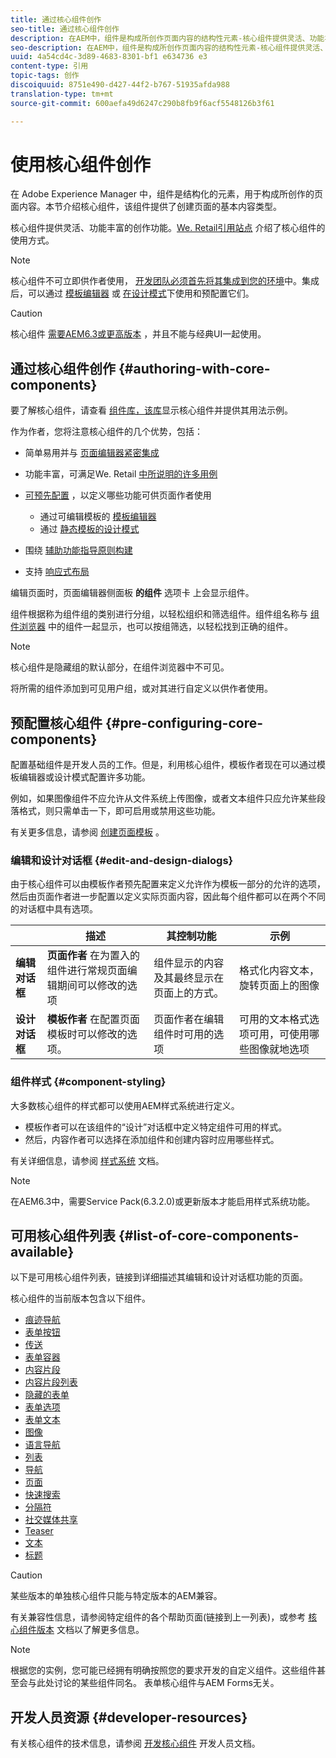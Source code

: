 ```yaml
---
title: 通过核心组件创作
seo-title: 通过核心组件创作
description: 在AEM中，组件是构成所创作页面内容的结构性元素-核心组件提供灵活、功能丰富的创作功能。
seo-description: 在AEM中，组件是构成所创作页面内容的结构性元素-核心组件提供灵活、功能丰富的创作功能。
uuid: 4a54cd4c-3d89-4683-8301-bf1 e634736 e3
content-type: 引用
topic-tags: 创作
discoiquuid: 8751e490-d427-44f2-b767-51935afda988
translation-type: tm+mt
source-git-commit: 600aefa49d6247c290b8fb9f6acf5548126b3f61

---
```



# 使用核心组件创作

在 Adobe Experience Manager 中，组件是结构化的元素，用于构成所创作的页面内容。本节介绍核心组件，该组件提供了创建页面的基本内容类型。

核心组件提供灵活、功能丰富的创作功能。[We. Retail引用站点](https://helpx.adobe.com/experience-manager/6-5/sites/developing/using/we-retail.html) 介绍了核心组件的使用方式。

>[!NOTE]
>
>核心组件不可立即供作者使用， [开发团队必须首先将其集成到您的环境](using.md)中。集成后，可以通过 [模板编辑器](https://helpx.adobe.com/experience-manager/6-5/sites/authoring/using/templates.html) 或 [在设计模式](https://helpx.adobe.com/experience-manager/6-5/sites/authoring/using/default-components-designmode.html)下使用和预配置它们。

>[!CAUTION]
>
>核心组件 [需要AEM6.3或更高版本](versions.md) ，并且不能与经典UI一起使用。

## 通过核心组件创作 {#authoring-with-core-components}

要了解核心组件，请查看 [组件库，该库](http://opensource.adobe.com/aem-core-wcm-components/library.html)显示核心组件并提供其用法示例。

作为作者，您将注意核心组件的几个优势，包括：

* 简单易用并与 [页面编辑器紧密集成](https://helpx.adobe.com/experience-manager/6-5/sites/authoring/using/editing-content.html)
* 功能丰富，可满足We. Retail [中所说明的许多用例](https://helpx.adobe.com/experience-manager/6-5/sites/developing/using/we-retail.html)
* [可预先配置](#pre-configuring-core-components) ，以定义哪些功能可供页面作者使用
   * 通过可编辑模板的 [](https://helpx.adobe.com/experience-manager/6-5/sites/authoring/using/templates.html)[模板编辑器](https://helpx.adobe.com/experience-manager/6-5/sites/developing/using/page-templates-editable.html)
   * 通过 [](https://helpx.adobe.com/experience-manager/6-5/sites/authoring/using/default-components-designmode.html)[静态模板的设计模式](https://helpx.adobe.com/experience-manager/6-5/sites/developing/using/page-templates-static.html)

* 围绕 [辅助功能指导原则构建](https://helpx.adobe.com/experience-manager/6-5/managing/using/web-accessibility.html)

* 支持 [响应式布局](https://helpx.adobe.com/experience-manager/6-5/sites/authoring/using/responsive-layout.html)

编辑页面时，页面编辑器侧面板 **的组件** 选项卡 [](https://helpx.adobe.com/experience-manager/6-5/sites/authoring/using/editing-content.html)上会显示组件。

组件根据称为组件组的类别进行分组，以轻松组织和筛选组件。组件组名称与 [组件浏览器](https://helpx.adobe.com/experience-manager/6-5/sites/authoring/using/editing-content.html) 中的组件一起显示，也可以按组筛选，以轻松找到正确的组件。

>[!NOTE]
>
>核心组件是隐藏组的默认部分，在组件浏览器中不可见。
>
>将所需的组件添加到可见用户组，或对其进行自定义以供作者使用。

## 预配置核心组件 {#pre-configuring-core-components}

配置基础组件是开发人员的工作。但是，利用核心组件，模板作者现在可以通过模板编辑器或设计模式配置许多功能。

例如，如果图像组件不应允许从文件系统上传图像，或者文本组件只应允许某些段落格式，则只需单击一下，即可启用或禁用这些功能。

有关更多信息，请参阅 [创建页面模板](https://helpx.adobe.com/experience-manager/6-5/sites/authoring/using/templates.html) 。

### 编辑和设计对话框 {#edit-and-design-dialogs}

由于核心组件可以由模板作者预先配置来定义允许作为模板一部分的允许的选项，然后由页面作者进一步配置以定义实际页面内容，因此每个组件都可以在两个不同的对话框中具有选项。

|  | 描述 | 其控制功能 | 示例 |
|--- |--- |--- |--- |
| **编辑对话框** | **页面作者** 在为置入的组件进行常规页面编辑期间可以修改的选项 | 组件显示的内容及其最终显示在页面上的方式。 | 格式化内容文本，旋转页面上的图像 |
| **设计对话框** | **模板作者** 在配置页面模板时可以修改的选项。 | 页面作者在编辑组件时可用的选项 | 可用的文本格式选项可用，可使用哪些图像就地选项 |

### 组件样式 {#component-styling}

大多数核心组件的样式都可以使用AEM样式系统进行定义。

* 模板作者可以在该组件的“设计”对话框中定义特定组件可用的样式。
* 然后，内容作者可以选择在添加组件和创建内容时应用哪些样式。

有关详细信息，请参阅 [样式系统](https://helpx.adobe.com/experience-manager/6-5/sites/authoring/using/style-system.html) 文档。

>[!NOTE]
>
>在AEM6.3中，需要Service Pack(6.3.2.0)或更新版本才能启用样式系统功能。

## 可用核心组件列表 {#list-of-core-components-available}

以下是可用核心组件列表，链接到详细描述其编辑和设计对话框功能的页面。

核心组件的当前版本包含以下组件。

* [痕迹导航](breadcrumb.md)
* [表单按钮](form-button.md)
* [传送](carousel.md)
* [表单容器](form-container.md)
* [内容片段](content-fragment-component.md)
* [内容片段列表](content-fragment-list.md)
* [隐藏的表单](form-hidden.md)
* [表单选项](form-options.md)
* [表单文本](form-text.md)
* [图像](image.md)
* [语言导航](language-navigation.md)
* [列表](list.md)
* [导航](navigation.md)
* [页面](page.md)
* [快速搜索](quick-search.md)
* [分隔符](separator.md)
* [社交媒体共享](sharing.md)
* [Teaser](teaser.md)
* [文本](text.md)
* [标题](title.md)

>[!CAUTION]
>
>某些版本的单独核心组件只能与特定版本的AEM兼容。
>
>有关兼容性信息，请参阅特定组件的各个帮助页面(链接到上一列表)，或参考 [核心组件版本](versions.md) 文档以了解更多信息。

>[!NOTE]
>
>根据您的实例，您可能已经拥有明确按照您的要求开发的自定义组件。这些组件甚至会与此处讨论的某些组件同名。
>表单核心组件与AEM Forms无关。

## 开发人员资源 {#developer-resources}

有关核心组件的技术信息，请参阅 [开发核心组件](developing.md) 开发人员文档。
